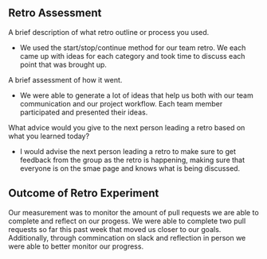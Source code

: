 ## Retro Assessment

A brief description of what retro outline or process you used.

* We used the start/stop/continue method for our team retro. We each came up with ideas for each category and took time to discuss each point that was brought up.

A brief assessment of how it went.

* We were able to generate a lot of ideas that help us both with our team communication and our project workflow. Each team member participated and presented their ideas. 

What advice would you give to the next person leading a retro based on what you learned today?

* I would advise the next person leading a retro to make sure to get feedback from the group as the retro is happening, making sure that everyone is on the smae page and knows what is being discussed.
  
## Outcome of Retro Experiment
Our measurement was to monitor the amount of pull requests we are able to complete and reflect on our progess. We were able to complete two pull requests so far this past week that moved us closer to our goals. Additionally, through commincation on slack and reflection in person we were able to better monitor our progress.
